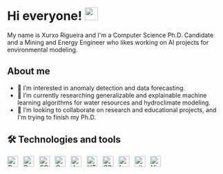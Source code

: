 # Hi everyone! <img src="https://raw.githubusercontent.com/MartinHeinz/MartinHeinz/master/wave.gif" width="30px" height="30px">

My name is Xurxo Rigueira and I'm a Computer Science Ph.D. Candidate and a Mining and Energy Engineer who likes working on AI projects for environmental modeling.

## About me

- 👀 I’m interested in anomaly detection and data forecasting.
- 🌱 I’m currently researching generalizable and explainable machine learning algorithms for water resources and hydroclimate modeling.
- 💞️ I’m looking to collaborate on research and educational projects, and I'm trying to finish my Ph.D.

## 🛠  Technologies and tools

<a name="learning-now"></a>

<img src="https://img.shields.io/badge/Python-3776AB?style=for-the-badge&logo=python&logoColor=white" alt="Python logo" title="Python" height="25" /> &nbsp;
<img src="https://img.shields.io/badge/r-%23276DC3.svg?style=for-the-badge&logo=r&logoColor=white" alt="R logo" title="R" height="25" /> &nbsp;
<img src="https://img.shields.io/badge/SQL-336791?style=for-the-badge&logo=postgresql&logoColor=white" title="SQL" height="25" /> &nbsp;
<img src="https://img.shields.io/badge/C%2B%2B-00599C?style=for-the-badge&logo=c%2B%2B&logoColor=white" alt="Cpp logo" title="Cpp" height="25" /> &nbsp;
<img src="https://img.shields.io/badge/JavaScript-F7DF1E?style=for-the-badge&logo=javascript&logoColor=black" alt="JavaScript logo" title="JavaScript" height="25" /> &nbsp;
<img src="https://img.shields.io/badge/html5-%23E34F26.svg?style=for-the-badge&logo=html5&logoColor=white" alt="HTML5 logo" title="HTML5" height="25" /> &nbsp;
<img src="https://img.shields.io/badge/CSS-239120?&style=for-the-badge&logo=css3&logoColor=white" alt="CSS3 logo" title="CSS3" height="25" /> &nbsp;
<img src="https://img.shields.io/badge/latex-%23008080.svg?style=for-the-badge&logo=latex&logoColor=white" alt="LaTeX logo" title="LaTeX" height="25" /> &nbsp;
<img src="https://img.shields.io/badge/git-282C34?logo=git&logoColor=F05032" alt="git logo" title="git" height="25" /> &nbsp;
<img src="https://img.shields.io/badge/VS%20Code-282C34?logo=visual-studio-code&logoColor=007ACC" alt="Visual Studio Code logo" title="Visual Studio Code" height="25" /> &nbsp;

<a name="learning-next"></a>


<!---
xrigueira/xrigueira is a ✨ special ✨ repository because its `README.md` (this file) appears on your GitHub profile.
You can click the Preview link to take a look at your changes.
--->
